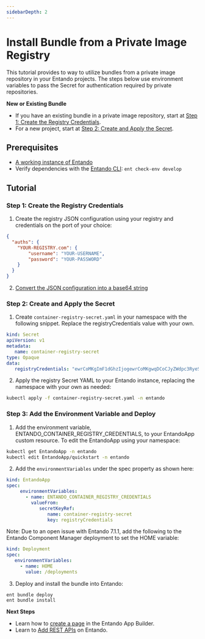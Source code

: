 ```yaml
---
sidebarDepth: 2
---
```


# Install Bundle from a Private Image Registry

This tutorial provides to way to utilize bundles from a private image repository in your Entando projects. The steps below use environment variables to pass the Secret for authentication required by private repositories.

**New or Existing Bundle**
* If you have an existing bundle in a private image repository, start at [Step 1: Create the Registry Credentials](#step-1-create-the-registry-credentials). 
* For a new project, start at [Step 2: Create and Apply the Secret](#step-2-create-and-apply-the-secret).

## Prerequisites

* [A working instance of Entando](../../../docs/getting-started/)
* Verify dependencies with the [Entando CLI](../../docs/getting-started/entando-cli.md#check-the-environment): `ent check-env develop`

## Tutorial
### Step 1: Create the Registry Credentials
1. Create the registry JSON configuration using your registry and credentials on the port of your choice: 
``` json
{
  "auths": {
    "YOUR-REGISTRY.com": {
        "username": "YOUR-USERNAME",
        "password": "YOUR-PASSWORD"
    }
  }
}
```

2. [Convert the JSON configuration into a base64 string](https://www.base64encode.org/)  

### Step 2: Create and Apply the Secret
1. Create `container-registry-secret.yaml` in your namespace with the following snippet. Replace the registryCredentials value with your own. 
``` yaml
kind: Secret
apiVersion: v1
metadata:
   name: container-registry-secret
type: Opaque
data:
   registryCredentials: "ewrCoMKgImF1dGhzIjogewrCoMKgwqDCoCJyZWdpc3RyeS5odWIuZG9ja2VyLmNvbS9qeXVubWl0Y2hlbGwvOjgwODUiOiB7CsKgwqDCoMKgwqDCoMKgwqAidXNlcm5hbWUiOiAianl1bm1pdGNoZWxsIiwKwqDCoMKgwqDCoMKgwqDCoCJwYXNzd29yZCI6ICJKeW0xMTIyMzM9IgrCoMKgwqDCoH0KwqDCoH0KfQ=="
```

2. Apply the registry Secret YAML to your Entando instance, replacing the namespace with your own as needed:
``` sh
kubectl apply -f container-registry-secret.yaml -n entando
```

### Step 3: Add the Environment Variable and Deploy 
1. Add the environment variable, ENTANDO_CONTAINER_REGISTRY_CREDENTIALS, to your EntandoApp custom resource. To edit the EntandoApp using your namespace:
``` sh
kubectl get EntandoApp -n entando
kubectl edit EntandoApp/quickstart -n entando
```
2. Add the `environmentVariables` under the spec property as shown here:
``` yaml
kind: EntandoApp
spec:
     environmentVariables:
       - name: ENTANDO_CONTAINER_REGISTRY_CREDENTIALS
         valueFrom:
            secretKeyRef:
               name: container-registry-secret
               key: registryCredentials

```
Note: Due to an open issue with Entando 7.1.1, add the following to the Entando Component Manager deployment to set the HOME variable:
``` yaml
kind: Deployment
spec:
   environmentVariables:
     - name: HOME
       value: /deployments
```

3. Deploy and install the bundle into Entando:
```
ent bundle deploy
ent bundle install
```
**Next Steps**
* Learn how to [create a page](../compose/page-management.md) in the Entando App Builder.
* Learn to [Add REST APIs](../devops/add-rest-api.md) on Entando.